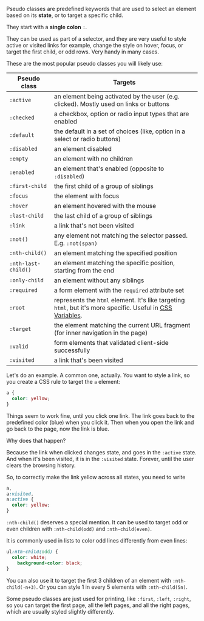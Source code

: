 Pseudo classes are predefined keywords that are used to select an element based on its **state**, or to target a specific child.

They start with a **single colon** `:`.

They can be used as part of a selector, and they are very useful to style active or visited links for example, change the style on hover, focus, or target the first child, or odd rows. Very handy in many cases.

These are the most popular pseudo classes you will likely use:

Pseudo class | Targets
-------------|------------
`:active` | an element being activated by the user (e.g. clicked). Mostly used on links or buttons
`:checked` | a checkbox, option or radio input types that are enabled
`:default` | the default in a set of choices (like, option in a select or radio buttons)
`:disabled` | an element disabled
`:empty` | an element with no children
`:enabled` | an element that's enabled (opposite to `:disabled`)
`:first-child` | the first child of a group of siblings
`:focus` | the element with focus
`:hover` | an element hovered with the mouse
`:last-child` | the last child of a group of siblings
`:link` | a link that's not been visited
`:not()` | any element not matching the selector passed. E.g. `:not(span)`
`:nth-child()` | an element matching the specified position
`:nth-last-child()` | an element matching the specific position, starting from the end
`:only-child` | an element without any siblings
`:required` | a form element with the `required` attribute set
`:root` | represents the `html` element. It's like targeting `html`, but it's more specific. Useful in [CSS Variables](https://flaviocopes.com/css-variables/).
`:target` | the element matching the current URL fragment (for inner navigation in the page)
`:valid` | form elements that validated client-side successfully
`:visited` | a link that's been visited

Let's do an example. A common one, actually. You want to style a link, so you create a CSS rule to target the `a` element:

```css
a {
  color: yellow;
}
```

Things seem to work fine, until you click one link. The link goes back to the predefined color (blue) when you click it. Then when you open the link and go back to the page, now the link is blue.

Why does that happen?

Because the link when clicked changes state, and goes in the `:active` state. And when it's been visited, it is in the `:visited` state.  Forever, until the user clears the browsing history.

So, to correctly make the link yellow across all states, you need to write

```css
a,
a:visited,
a:active {
  color: yellow;
}
```

`:nth-child()` deserves a special mention. It can be used to target odd or even children with `:nth-child(odd)` and `:nth-child(even)`.

It is commonly used in lists to color odd lines differently from even lines:

```css
ul:nth-child(odd) {
  color: white;
	background-color: black;
}
```

You can also use it to target the first 3 children of an element with `:nth-child(-n+3)`. Or you can style 1 in every 5 elements with `:nth-child(5n)`.

Some pseudo classes are just used for printing, like `:first`, `:left`, `:right`, so you can target the first page, all the left pages, and all the right pages, which are usually styled slightly differently.
